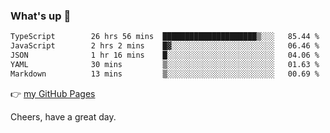 ### What's up 👋

<!--START_SECTION:waka-->

```txt
TypeScript        26 hrs 56 mins  █████████████████████▒░░░   85.44 %
JavaScript        2 hrs 2 mins    █▓░░░░░░░░░░░░░░░░░░░░░░░   06.46 %
JSON              1 hr 16 mins    █░░░░░░░░░░░░░░░░░░░░░░░░   04.06 %
YAML              30 mins         ▒░░░░░░░░░░░░░░░░░░░░░░░░   01.63 %
Markdown          13 mins         ▒░░░░░░░░░░░░░░░░░░░░░░░░   00.69 %
```

<!--END_SECTION:waka-->

👉 [my GitHub Pages](https://ykzhukian.github.io)

Cheers, have a great day.

